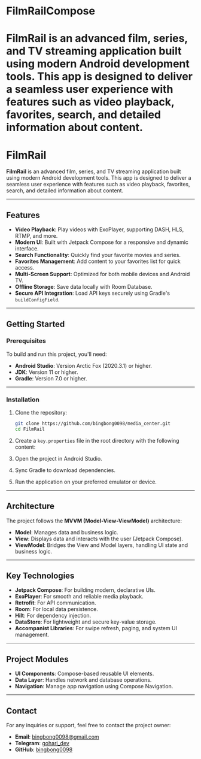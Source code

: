 
# FilmRailCompose

FilmRail is an advanced film, series, and TV streaming application built using modern Android development tools. This app is designed to deliver a seamless user experience with features such as video playback, favorites, search, and detailed information about content.
=======
# FilmRail

**FilmRail** is an advanced film, series, and TV streaming application built using modern Android development tools. This app is designed to deliver a seamless user experience with features such as video playback, favorites, search, and detailed information about content.

---

## Features

- **Video Playback**: Play videos with ExoPlayer, supporting DASH, HLS, RTMP, and more.
- **Modern UI**: Built with Jetpack Compose for a responsive and dynamic interface.
- **Search Functionality**: Quickly find your favorite movies and series.
- **Favorites Management**: Add content to your favorites list for quick access.
- **Multi-Screen Support**: Optimized for both mobile devices and Android TV.
- **Offline Storage**: Save data locally with Room Database.
- **Secure API Integration**: Load API keys securely using Gradle's `buildConfigField`.

---

## Getting Started

### Prerequisites

To build and run this project, you'll need:

- **Android Studio**: Version Arctic Fox (2020.3.1) or higher.
- **JDK**: Version 11 or higher.
- **Gradle**: Version 7.0 or higher.

---

### Installation

1. Clone the repository:

    ```bash
    git clone https://github.com/bingbong0098/media_center.git
    cd FilmRail
    ```

2. Create a `key.properties` file in the root directory with the following content:

3. Open the project in Android Studio.

4. Sync Gradle to download dependencies.

5. Run the application on your preferred emulator or device.

---

## Architecture

The project follows the **MVVM (Model-View-ViewModel)** architecture:

- **Model**: Manages data and business logic.
- **View**: Displays data and interacts with the user (Jetpack Compose).
- **ViewModel**: Bridges the View and Model layers, handling UI state and business logic.

---

## Key Technologies

- **Jetpack Compose**: For building modern, declarative UIs.
- **ExoPlayer**: For smooth and reliable media playback.
- **Retrofit**: For API communication.
- **Room**: For local data persistence.
- **Hilt**: For dependency injection.
- **DataStore**: For lightweight and secure key-value storage.
- **Accompanist Libraries**: For swipe refresh, paging, and system UI management.

---

## Project Modules

- **UI Components**: Compose-based reusable UI elements.
- **Data Layer**: Handles network and database operations.
- **Navigation**: Manage app navigation using Compose Navigation.

---

## Contact

For any inquiries or support, feel free to contact the project owner:

- **Email**: bingbong0098@gmail.com
- **Telegram**: [gohari_dev](https://t.me/gohari_dev)
- **GitHub**: [bingbong0098](https://github.com/bingbong0098)

